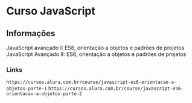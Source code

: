 # Curso JavaScript

## Informações

JavaScript avançado I: ES6, orientação a objetos e padrões de projetos
JavaScript Avançado II: ES6, orientação a objetos e padrões de projetos

### Links

`https://cursos.alura.com.br/course/javascript-es6-orientacao-a-objetos-parte-1`
`https://cursos.alura.com.br/course/javascript-es6-orientacao-a-objetos-parte-2`
